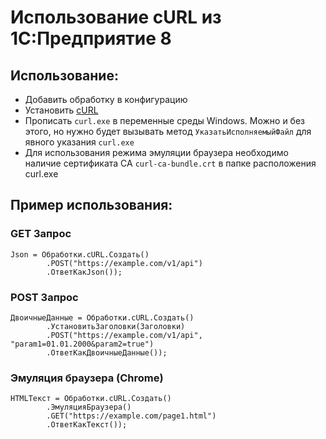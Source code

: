 # Использование cURL из 1С:Предприятие 8

## Использование:

- Добавить обработку в конфигурацию
- Установить [cURL](https://curl.se/windows)
- Прописать `curl.exe` в переменные среды Windows. Можно и без этого, но нужно будет вызывать метод `УказатьИсполняемыйФайл` для явного указания `curl.exe`
- Для использования режима эмуляции браузера необходимо наличие сертификата CA `curl-ca-bundle.crt` в папке расположения curl.exe

## Пример использования:

### GET Запрос
```bsl
Json = Обработки.cURL.Создать()
        .POST("https://example.com/v1/api")
        .ОтветКакJson());
```

### POST Запрос
```bsl
ДвоичныеДанные = Обработки.cURL.Создать()
        .УстановитьЗаголовки(Заголовки)
        .POST("https://example.com/v1/api", "param1=01.01.2000&param2=true")
        .ОтветКакДвоичныеДанные());
```

### Эмуляция браузера (Chrome)
```bsl
HTMLТекст = Обработки.cURL.Создать()
        .ЭмуляцияБраузера()
        .GET("https://example.com/page1.html")
        .ОтветКакТекст());
```
